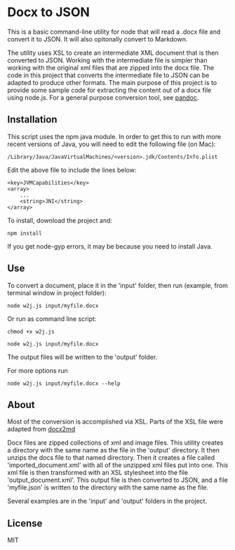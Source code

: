 # Docx to JSON

This is a basic command-line utility for node that will read a .docx file 
and convert it to JSON. It will also opitonally convert to Markdown.

The utility uses XSL to create an intermediate XML document that is then
converted to JSON. Working with the intermediate file is simpler than
working with the original xml files that are zipped into the docx file. The code
in this project that converts the intermediate file to JSON can be adapted
to produce other formats. The main purpose of this project is to provide some sample
 code for 
extracting the content out of a docx file using node.js. For a general purpose conversion 
tool, see [pandoc](http://www.pandoc.org).

## Installation

This script uses the npm java module. In order to get this to run with more recent versions of Java,
you will need to edit the following file (on Mac):

    /Library/Java/JavaVirtualMachines/<version>.jdk/Contents/Info.plist 

Edit the above file to include the lines below:

    <key>JVMCapabilities</key>
    <array>
        ...
        <string>JNI</string>
    </array>


To install, download the project and:

    npm install
    
If you get node-gyp errors, it may be because you need to install Java.     

## Use

To convert a document, place it in the 'input' folder, then run (example, from
terminal window in project folder):

    node w2j.js input/myfile.docx

Or run as command line script:

    chmod +x w2j.js

    node w2j.js input/myfile.docx
    
The output files will be written to the 'output' folder.

For more options run

    node w2j.js input/myfile.docx --help
    
## About
    
Most of the conversion is accomplished via XSL. Parts of the XSL file were 
adapted from [docx2md](https://github.com/matb33/docx2md)

Docx files are zipped collections of xml and image files. This utility creates
a directory with the same name as the file in the 'output' directory. It then 
unzips the docs file to that named directory. Then it creates a file called 
'imported_document.xml' with all of the unzipped xml files put into one. This
xml file is then transformed with an XSL stylesheet into the file 'output_document.xml'. 
This output file is then converted to JSON, and a file 'myfile.json' is written
to the directory with the same name as the file. 

Several examples are in the 'input' and 'output' folders in the project.
 

## License
 
MIT    